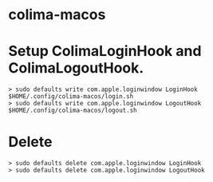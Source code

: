 # colima-macos

# Setup ColimaLoginHook and ColimaLogoutHook.

```shell
> sudo defaults write com.apple.loginwindow LoginHook $HOME/.config/colima-macos/login.sh
> sudo defaults write com.apple.loginwindow LogoutHook $HOME/.config/colima-macos/logout.sh
```

# Delete

```shell
> sudo defaults delete com.apple.loginwindow LoginHook
> sudo defaults delete com.apple.loginwindow LogoutHook
```
